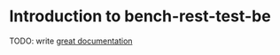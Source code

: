 # Introduction to bench-rest-test-be

TODO: write [great documentation](http://jacobian.org/writing/what-to-write/)
